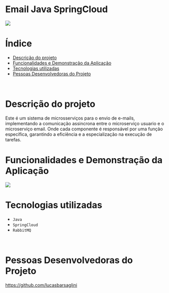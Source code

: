 # Email Java SpringCloud 

<img src="http://img.shields.io/static/v1?label=STATUS&message=CONCLUIDO&color=GREEN&style=for-the-badge"/>
<br/>

# Índice

* [Descrição do projeto](#descrição-do-projeto)
* [Funcionalidades e Demonstração da Aplicação](#funcionalidades-e-demonstração-da-aplicação)
* [Tecnologias utilizadas](#tecnologias-utilizadas)
* [Pessoas Desenvolvedoras do Projeto](#pessoas-desenvolvedoras)
<br/>

# Descrição do projeto

Este é um sistema de microsserviços para o envio de e-mails, implementando a comunicação assincrona entre o microserviço usuario e o microserviço email. Onde cada componente é responsável por uma função específica, garantindo a eficiência e a especialização na execução de tarefas.   

# Funcionalidades e Demonstração da Aplicação
<img src="https://github.com/lucasbarsaglini/Email-Java-SpringCloud/assets/100448147/9e4cc827-b083-4bdf-bc77-25f9c186311f">
<br/>

# Tecnologias utilizadas 

- ``Java``
- ``SpringCloud``
- ``RabbitMQ``
<br/>

# Pessoas Desenvolvedoras do Projeto

https://github.com/lucasbarsaglini
